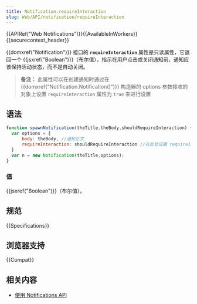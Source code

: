 ```yaml
---
title: Notification.requireInteraction
slug: Web/API/notification/requireInteraction
---
```


{{APIRef("Web Notifications")}}{{AvailableInWorkers}}{{securecontext_header}}

{{domxref("Notification")}} 接口的 **`requireInteraction`** 属性是只读属性，它返回一个 {{jsxref("Boolean")}}（布尔值），指示在用户点击或关闭通知前，通知应该保持活动状态，而不是自动关闭。

> **备注：** 此属性可以在创建通知时通过在 {{domxref("Notification.Notification()")}} 构造器的 options 参数接收的对象上设置 `requireInteraction` 属性为 `true` 来进行设置

## 语法

```js
function spawnNotification(theTitle,theBody,shouldRequireInteraction) {
  var options = {
      body: theBody, //通知正文
      requireInteraction: shouldRequireInteraction //在此处设置 requireInteraction
  }
  var n = new Notification(theTitle,options);
}
```

### 值

{{jsxref("Boolean")}}（布尔值）。

## 规范

{{Specifications}}

## 浏览器支持

{{Compat}}

## 相关内容

- [使用 Notifications API](/zh-CN/docs/Web/API/Notifications_API/Using_the_Notifications_API)
